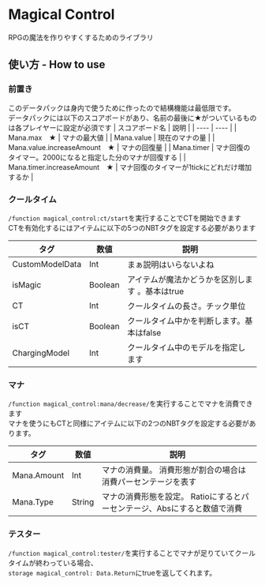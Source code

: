 # Magical Control
RPGの魔法を作りやすくするためのライブラリ
## 使い方 - How to use
### 前置き  
このデータパックは身内で使うために作ったので結構機能は最低限です。  
データパックには以下のスコアボードがあり、名前の最後に★がついているものは各プレイヤーに設定が必須です
| スコアボード名 |  説明 |
| ---- | ---- |
| Mana.max　★ | マナの最大値 |
| Mana.value | 現在のマナの量 |
| Mana.value.increaseAmount　★ | マナの回復量 |
| Mana.timer | マナ回復のタイマー。2000になると指定した分のマナが回復する |
| Mana.timer.increaseAmount　★ | マナ回復のタイマーが1tickにどれだけ増加するか |

### クールタイム  

```/function magical_control:ct/start```を実行することでCTを開始できます  
CTを有効化するにはアイテムに以下の5つのNBTタグを設定する必要があります  

| タグ | 数値 | 説明 |
| ---- | ---- | ---- |
| CustomModelData | Int | まぁ説明はいらないよね |
| isMagic | Boolean | アイテムが魔法かどうかを区別します 。基本はtrue |
| CT | Int | クールタイムの長さ。チック単位 |
| isCT | Boolean | クールタイム中かを判断します。基本はfalse |
| ChargingModel | Int | クールタイム中のモデルを指定します |

### マナ

```/function magical_control:mana/decrease/```を実行することでマナを消費できます  
マナを使うにもCTと同様にアイテムに以下の2つのNBTタグを設定する必要があります。

| タグ | 数値 | 説明 |
| ---- | ---- | ---- |
| Mana.Amount | Int | マナの消費量。 消費形態が割合の場合は消費パーセンテージを表す |
| Mana.Type | String | マナの消費形態を設定。 Ratioにするとパーセンテージ、Absにすると数値で消費 |

### テスター

```/function magical_control:tester/```を実行することでマナが足りていてクールタイムが終わっている場合、  
```storage magical_control: Data.Return```にtrueを返してくれます。